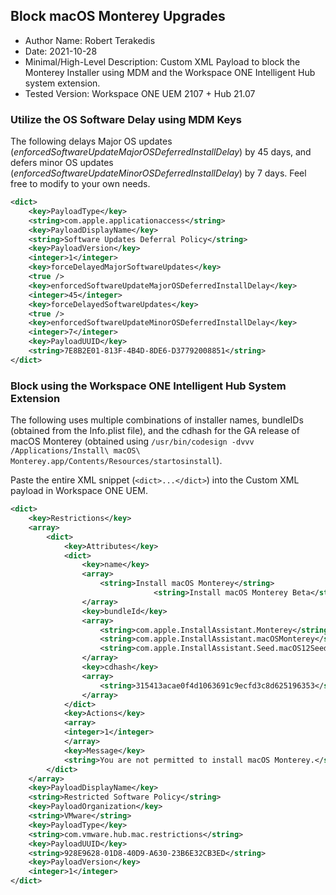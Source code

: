 ## Block macOS Monterey Upgrades

* Author Name:  Robert Terakedis
* Date:  2021-10-28
* Minimal/High-Level Description:    Custom XML Payload to block the Monterey Installer using MDM and the Workspace ONE Intelligent Hub system extension. 
* Tested Version:   Workspace ONE UEM 2107 + Hub 21.07


### Utilize the OS Software Delay using MDM Keys

The following delays Major OS updates (*enforcedSoftwareUpdateMajorOSDeferredInstallDelay*) by 45 days, and defers minor OS updates (*enforcedSoftwareUpdateMinorOSDeferredInstallDelay*) by 7 days.  Feel free to modify to your own needs.

```XML
<dict>
    <key>PayloadType</key>
    <string>com.apple.applicationaccess</string>
    <key>PayloadDisplayName</key>
    <string>Software Updates Deferral Policy</string>
    <key>PayloadVersion</key>
    <integer>1</integer>
    <key>forceDelayedMajorSoftwareUpdates</key>
    <true />
    <key>enforcedSoftwareUpdateMajorOSDeferredInstallDelay</key>
    <integer>45</integer>
    <key>forceDelayedSoftwareUpdates</key>
    <true />
    <key>enforcedSoftwareUpdateMinorOSDeferredInstallDelay</key>
    <integer>7</integer>
    <key>PayloadUUID</key>
    <string>7E8B2E01-813F-4B4D-8DE6-D37792008851</string>
</dict>
```

### Block using the Workspace ONE Intelligent Hub System Extension

The following uses multiple combinations of installer names, bundleIDs (obtained from the Info.plist file), and the cdhash for the GA release of macOS Monterey (obtained using `/usr/bin/codesign -dvvv /Applications/Install\ macOS\ Monterey.app/Contents/Resources/startosinstall`).

Paste the entire XML snippet (`<dict>...</dict>`) into the Custom XML payload in Workspace ONE UEM. 

```Xml
<dict>
	<key>Restrictions</key>
	<array>
		<dict>
			<key>Attributes</key>
			<dict>
				<key>name</key>
				<array>
					<string>Install macOS Monterey</string>
                    			<string>Install macOS Monterey Beta</string>
				</array>
				<key>bundleId</key>
				<array>
					<string>com.apple.InstallAssistant.Monterey</string>
					<string>com.apple.InstallAssistant.macOSMonterey</string>
                    <string>com.apple.InstallAssistant.Seed.macOS12Seed1</string>
				</array>
                <key>cdhash</key>
                <array>
                    <string>315413acae0f4d1063691c9ecfd3c8d625196353</string>
                </array>
			</dict>
			<key>Actions</key>
			<array>
			<integer>1</integer>
			</array>
			<key>Message</key>
			<string>You are not permitted to install macOS Monterey.</string>
		</dict>
	</array>
	<key>PayloadDisplayName</key>
	<string>Restricted Software Policy</string>
	<key>PayloadOrganization</key>
	<string>VMware</string>
	<key>PayloadType</key>
	<string>com.vmware.hub.mac.restrictions</string>
	<key>PayloadUUID</key>
	<string>928E9628-01D8-40D9-A630-23B6E32CB3ED</string>
	<key>PayloadVersion</key>
	<integer>1</integer>
</dict>
```

